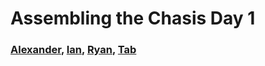 # Assembling the Chasis Day 1

### [Alexander](Team%20Members.md#Alexander-King), [Ian](Team%20Members.md#Ian-Lansdowne), [Ryan](Team%20Members.md#Ryan-Lin), [Tab](Team%20Members.md#Tab-Sommer)
